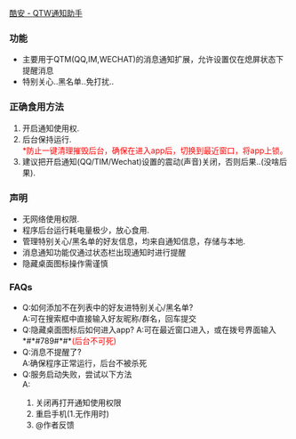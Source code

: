 [酷安 -  QTW通知助手][1]

### 功能
  <ul>
      <li>主要用于QTM(QQ,IM,WECHAT)的消息通知扩展，允许设置仅在熄屏状态下提醒消息</li>
      <li>特别关心..黑名单..免打扰..</li>
  </ul>
  
### 正确食用方法
  <ol>
      <li>开启通知使用权.</li>
      <li>后台保持运行.
          <div style="color: red">*防止一键清理摧毁后台，确保在进入app后，切换到最近窗口，将app上锁。
          </div>
      </li>
      <li>建议把开启通知(QQ/TIM/Wechat)设置的震动(声音)关闭，否则后果..(没啥后果).</li>
  
  </ol>
  
### 声明
  <ul>
      <li>无网络使用权限.</li>
      <li>程序后台运行耗电量极少，放心食用.</li>
      <li>管理特别关心/黑名单的好友信息，均来自通知信息，存储与本地.</li>
      <li>消息通知功能仅通过状态栏出现通知时进行提醒</li>
      <li>隐藏桌面图标操作需谨慎</li>
  </ul>
  
### FAQs
  <ul>
      <li>Q:如何添加不在列表中的好友进特别关心/黑名单?
          <div>A:可在搜索框中直接输入好友昵称/群名，回车提交</div>
      </li>
      <li>
          Q:隐藏桌面图标后如何进入app?
          A:可在最近窗口进入，或在拨号界面输入*#*#789#*#*<span style="color:red">(后台不可死)</span>
      </li>
      <li>
          Q:消息不提醒了?
          <div>A:确保程序正常运行，后台不被杀死</div>
      </li>
      <li>
          Q:服务启动失败，尝试以下方法
          <div>A:
              <ol>
                  <li>关闭再打开通知使用权限</li>
                  <li>重启手机(1.无作用时)</li>
                  <li>@作者反馈</li>
              </ol>
          </div>
      </li>
  </ul>
  
[1]: https://www.coolapk.com/apk/180405